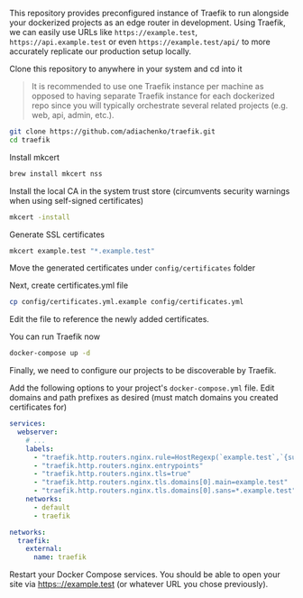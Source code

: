 This repository provides preconfigured instance of Traefik to run alongside your dockerized projects as an edge router in development. Using Traefik, we can easily use URLs like `https://example.test`, `https://api.example.test` or even `https://example.test/api/` to more accurately replicate our production setup locally.

Clone this repository to anywhere in your system and cd into it

> It is recommended to use one Traefik instance per machine as opposed to having separate Traefik instance for each dockerized repo since you will typically orchestrate several related projects (e.g. web, api, admin, etc.).

```sh
git clone https://github.com/adiachenko/traefik.git
cd traefik
```

Install mkcert

```sh
brew install mkcert nss
```

Install the local CA in the system trust store (circumvents security warnings when using self-signed certificates)

```sh
mkcert -install
```

Generate SSL certificates

```sh
mkcert example.test "*.example.test"
```

Move the generated certificates under `config/certificates` folder

Next, create certificates.yml file

```sh
cp config/certificates.yml.example config/certificates.yml
```

Edit the file to reference the newly added certificates.

You can run Traefik now

```sh
docker-compose up -d
```

Finally, we need to configure our projects to be discoverable by Traefik.

Add the following options to your project's `docker-compose.yml` file. Edit domains and path prefixes as desired (must match domains you created certificates for)

```yml
services:
  webserver:
    # ...
    labels:
      - "traefik.http.routers.nginx.rule=HostRegexp(`example.test`,`{subdomain:.+}.example.test`) && PathPrefix(`/`)"
      - "traefik.http.routers.nginx.entrypoints"
      - "traefik.http.routers.nginx.tls=true"
      - "traefik.http.routers.nginx.tls.domains[0].main=example.test"
      - "traefik.http.routers.nginx.tls.domains[0].sans=*.example.test"
    networks:
      - default
      - traefik

networks:
  traefik:
    external:
      name: traefik
```

Restart your Docker Compose services. You should be able to open your site via [https:://example.test](https:://example.test) (or whatever URL you chose previously).